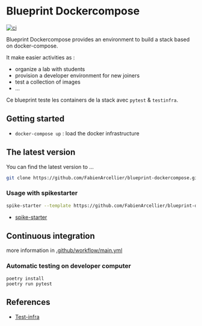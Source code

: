 # Blueprint Dockercompose

[![ci](https://github.com/FabienArcellier/blueprint-dockercompose/actions/workflows/main.yml/badge.svg)](https://github.com/FabienArcellier/blueprint-dockercompose/actions/workflows/main.yml)

Blueprint Dockercompose provides an environment to build a stack based on docker-compose.

It make easier activities as :

* organize a lab with students
* provision a developer environment for new joiners
* test a collection of images
* ...

Ce blueprint teste les containers de la stack avec `pytest` & `testinfra`.

## Getting started

* `docker-compose up` : load the docker infrastructure

## The latest version

You can find the latest version to ...

```bash
git clone https://github.com/FabienArcellier/blueprint-dockercompose.git
```

### Usage with spikestarter

```bash
spike-starter --template https://github.com/FabienArcellier/blueprint-dockercompose.git myproject
```

* [spike-starter](https://pypi.org/project/spike-starter/)

## Continuous integration

more information in [.github/workflow/main.yml](.github/workflows/main.yml)

### Automatic testing on developer computer

```
poetry install
poetry run pytest
```

## References

* [Test-infra](https://github.com/philpep/testinfra)
